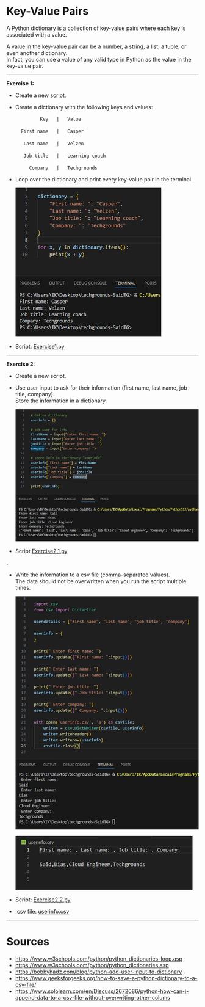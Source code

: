 # Key-Value Pairs

A Python dictionary is a collection of key-value pairs where each key is associated with a value.

A value in the key-value pair can be a number, a string, a list, a tuple, or even another dictionary.  
In fact, you can use a value of any valid type in Python as the value in the key-value pair.

---


__Exercise 1:__

* Create a new script.
* Create a dictionary with the following keys and values:

               Key   |   Value
                     
        First name   |   Casper

         Last name   |   Velzen

         Job title   |   Learning coach

           Company   |   Techgrounds

* Loop over the dictionary and print every key-value pair in the terminal.

    ![Alt text](../00_includes/09_08_KeyValuePairs_1.JPG)

* Script: [Exercise1.py](Python.py/09_8_KeyValuePairs_1.py)

---

__Exercise 2:__

* Create a new script.
* Use user input to ask for their information (first name, last name, job title, company).  
Store the information in a dictionary.

    ![Alt text](../00_includes/09_08_KeyValuePairs_2.1.JPG)

* Script [Exercise2.1.py](Python.py/09_8_KeyValuePairs_2.1.py)

.

* Write the information to a csv file (comma-separated values).  
The data should not be overwritten when you run the script multiple times.

    ![Alt text](../00_includes/09_08_KeyValuePairs_2.2.JPG)

    ![Alt text](../00_includes/09_08_KeyValuePairs_2.2.csv.JPG)

* Script: [Exercise2.2.py](Python.py/09_8_KeyValuePairs_2.2.py)

* .csv file: [userinfo.csv](userinfo.csv)

---

# Sources

* https://www.w3schools.com/python/python_dictionaries_loop.asp
* https://www.w3schools.com/python/python_dictionaries.asp
* https://bobbyhadz.com/blog/python-add-user-input-to-dictionary
* https://www.geeksforgeeks.org/how-to-save-a-python-dictionary-to-a-csv-file/
* https://www.sololearn.com/en/Discuss/2672086/python-how-can-i-append-data-to-a-csv-file-without-overwriting-other-colums